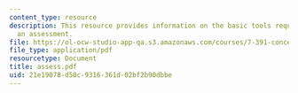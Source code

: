 ```yaml
---
content_type: resource
description: This resource provides information on the basic tools required for taking
  an assessment.
file: https://ol-ocw-studio-app-qa.s3.amazonaws.com/courses/7-391-concept-centered-teaching-spring-2006/21e19078d50c9316361d02bf2b90dbbe_assess.pdf
file_type: application/pdf
resourcetype: Document
title: assess.pdf
uid: 21e19078-d50c-9316-361d-02bf2b90dbbe
---
```

